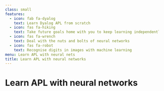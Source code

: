 ```yaml
---
class: small
features:
  - icon: fab fa-dyalog
    text: Learn Dyalog APL from scratch
  - icon: fas fa-hiking
    text: Take future goals home with you to keep learning independently
  - icon: fas fa-wrench
    text: Deal with the nuts and bolts of neural networks
  - icon: fas fa-robot
    text: Recognise digits in images with machine learning
menu: Learn APL with neural nets
title: Learn APL with neural networks
---
```


# Learn APL with neural networks
